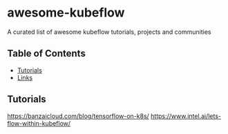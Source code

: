 # awesome-kubeflow
A curated list of awesome kubeflow tutorials, projects and communities


## Table of Contents

- [Tutorials](#tutorials)
- [Links](#links)

## Tutorials
https://banzaicloud.com/blog/tensorflow-on-k8s/
https://www.intel.ai/lets-flow-within-kubeflow/
